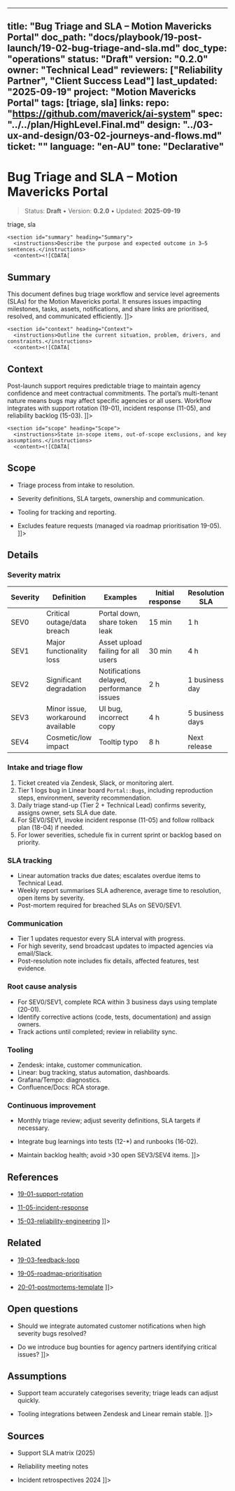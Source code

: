 <!-- ai:managed start file="docs/playbook/19-post-launch/19-02-bug-triage-and-sla.md" responsibility="docs" strategy="replace" -->
---
title: "Bug Triage and SLA – Motion Mavericks Portal"
doc_path: "docs/playbook/19-post-launch/19-02-bug-triage-and-sla.md"
doc_type: "operations"
status: "Draft"
version: "0.2.0"
owner: "Technical Lead"
reviewers: ["Reliability Partner", "Client Success Lead"]
last_updated: "2025-09-19"
project: "Motion Mavericks Portal"
tags: [triage, sla]
links:
  repo: "https://github.com/maverick/ai-system"
  spec: "../../plan/HighLevel.Final.md"
  design: "../03-ux-and-design/03-02-journeys-and-flows.md"
  ticket: "<PLACEHOLDER>"
language: "en-AU"
tone: "Declarative"
---

# Bug Triage and SLA – Motion Mavericks Portal

> Status: **Draft** • Version: **0.2.0** • Updated: **2025-09-19**

<doc xmlns="urn:docs:universal"
     type="operations"
     path="docs/playbook/19-post-launch/19-02-bug-triage-and-sla.md"
     version="0.2.0"
     status="Draft"
     owner="Technical Lead">

  <meta>
    <link rel="repo" href="https://github.com/maverick/ai-system"/>
    <link rel="spec" href="../../plan/HighLevel.Final.md"/>
    <link rel="design" href="../03-ux-and-design/03-02-journeys-and-flows.md"/>
    <tags>triage, sla</tags>
  </meta>

  <sections>

    <section id="summary" heading="Summary">
      <instructions>Describe the purpose and expected outcome in 3–5 sentences.</instructions>
      <content><![CDATA[
## Summary
This document defines bug triage workflow and service level agreements (SLAs) for the Motion Mavericks portal. It ensures issues impacting milestones, tasks, assets, notifications, and share links are prioritised, resolved, and communicated efficiently.
]]></content>
    </section>

    <section id="context" heading="Context">
      <instructions>Outline the current situation, problem, drivers, and constraints.</instructions>
      <content><![CDATA[
## Context
Post-launch support requires predictable triage to maintain agency confidence and meet contractual commitments. The portal’s multi-tenant nature means bugs may affect specific agencies or all users. Workflow integrates with support rotation (19-01), incident response (11-05), and reliability backlog (15-03).
]]></content>
    </section>

    <section id="scope" heading="Scope">
      <instructions>State in-scope items, out-of-scope exclusions, and key assumptions.</instructions>
      <content><![CDATA[
## Scope
- Triage process from intake to resolution.
- Severity definitions, SLA targets, ownership and communication.
- Tooling for tracking and reporting.
- Excludes feature requests (managed via roadmap prioritisation 19-05).
]]></content>
    </section>

    <section id="details" heading="Details">
      <content><![CDATA[
## Details

### Severity matrix
| Severity | Definition | Examples | Initial response | Resolution SLA |
|----------|------------|----------|------------------|----------------|
| SEV0 | Critical outage/data breach | Portal down, share token leak | 15 min | 1 h |
| SEV1 | Major functionality loss | Asset upload failing for all users | 30 min | 4 h |
| SEV2 | Significant degradation | Notifications delayed, performance issues | 2 h | 1 business day |
| SEV3 | Minor issue, workaround available | UI bug, incorrect copy | 4 h | 5 business days |
| SEV4 | Cosmetic/low impact | Tooltip typo | 8 h | Next release |

### Intake and triage flow
1. Ticket created via Zendesk, Slack, or monitoring alert.
2. Tier 1 logs bug in Linear board `Portal::Bugs`, including reproduction steps, environment, severity recommendation.
3. Daily triage stand-up (Tier 2 + Technical Lead) confirms severity, assigns owner, sets SLA due date.
4. For SEV0/SEV1, invoke incident response (11-05) and follow rollback plan (18-04) if needed.
5. For lower severities, schedule fix in current sprint or backlog based on priority.

### SLA tracking
- Linear automation tracks due dates; escalates overdue items to Technical Lead.
- Weekly report summarises SLA adherence, average time to resolution, open items by severity.
- Post-mortem required for breached SLAs on SEV0/SEV1.

### Communication
- Tier 1 updates requestor every SLA interval with progress.
- For high severity, send broadcast updates to impacted agencies via email/Slack.
- Post-resolution note includes fix details, affected features, test evidence.

### Root cause analysis
- For SEV0/SEV1, complete RCA within 3 business days using template (20-01).
- Identify corrective actions (code, tests, documentation) and assign owners.
- Track actions until completed; review in reliability sync.

### Tooling
- Zendesk: intake, customer communication.
- Linear: bug tracking, status automation, dashboards.
- Grafana/Tempo: diagnostics.
- Confluence/Docs: RCA storage.

### Continuous improvement
- Monthly triage review; adjust severity definitions, SLA targets if necessary.
- Integrate bug learnings into tests (12-*) and runbooks (16-02).
- Maintain backlog health; avoid >30 open SEV3/SEV4 items.
]]></content>
    </section>

    <section id="references" heading="References">
      <content><![CDATA[
## References
- [19-01-support-rotation](19-01-support-rotation.md)
- [11-05-incident-response](../11-security-and-compliance/11-05-incident-response.md)
- [15-03-reliability-engineering](../15-performance-and-reliability/15-03-reliability-engineering.md)
]]></content>
    </section>

    <section id="related" heading="Related">
      <content><![CDATA[
## Related
- [19-03-feedback-loop](19-03-feedback-loop.md)
- [19-05-roadmap-prioritisation](19-05-roadmap-prioritisation.md)
- [20-01-postmortems-template](../20-archive-and-postmortems/20-01-postmortems-template.md)
]]></content>
    </section>

    <section id="open_questions" heading="Open questions">
      <content><![CDATA[
## Open questions
- Should we integrate automated customer notifications when high severity bugs resolved?
- Do we introduce bug bounties for agency partners identifying critical issues?
]]></content>
    </section>

    <section id="assumptions" heading="Assumptions">
      <content><![CDATA[
## Assumptions
- Support team accurately categorises severity; triage leads can adjust quickly.
- Tooling integrations between Zendesk and Linear remain stable.
]]></content>
    </section>

    <section id="sources" heading="Sources">
      <content><![CDATA[
## Sources
- Support SLA matrix (2025)
- Reliability meeting notes
- Incident retrospectives 2024
]]></content>
    </section>

  </sections>
</doc>
<!-- ai:managed end -->
